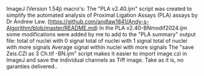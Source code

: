 ImageJ (Version 1.54j) macro's:
The "PLA v2.40.ijm" script was created to simplify the automated analysis of Proximal Ligation Assays (PLA) assays by Dr Andrew Law.
(https://github.com/andlaw1841/Andy-s-Algorithm/blob/master/README.md)
In the PLA v2.40-BNmodif2024.ijm some modifications were added by me to add to the "PLA summary" output file:
    total of nuclei with 0 signal
    total of nuclei with 1 signal
    total of nuclei with more signals
    Average signal within nuclei with more signals
The "save Zeis.CZI as 3 Ch.tif -BN.ijm" script makes it easier to import image.czi in ImageJ and save the individual channels as Tiff image.
Take as it is, no garanties delivered..
